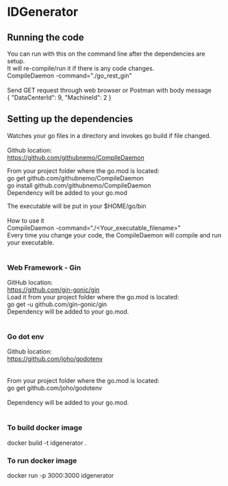 # IDGenerator


## Running the code
You can run with this on the command line after the dependencies are setup.<br/>
It will re-compile/run it if there is any code changes.<br/>
CompileDaemon -command="./go_rest_gin"<br/>
<br/>
Send GET request through web browser or Postman with body message<br/>
{
    "DataCenterId": 9,
    "MachineId": 2
}
## Setting up the dependencies
Watches your go files in a directory and invokes go build if file changed.<br/>  
Github location:<br/>
https://github.com/githubnemo/CompileDaemon<br/>
  
From your project folder where the go.mod is located:<br/>
go get github.com/githubnemo/CompileDaemon<br/>
go install github.com/githubnemo/CompileDaemon<br/>
Dependency will be added to your go.mod<br/>

The executable will be put in your $HOME/go/bin<br/>
<br/>
How to use it<br/>
CompileDaemon -command=“./<Your_executable_filename>”<br/>
Every time you change your code, the CompileDaemon will compile and run your executable.<br/> 
<br/>
### Web Framework - Gin
GitHub location:<br/>
https://github.com/gin-gonic/gin<br/>
Load it from your project folder where the go.mod is located:<br/>
go get -u github.com/gin-gonic/gin<br/>
Dependency will be added to your go.mod.<br/>
<br/>
### Go dot env
Github location:<br/>
https://github.com/joho/godotenv<br/>
<br/>
<br/>
From your project folder where the go.mod is located:<br/> 
go get github.com/joho/godotenv<br/>
<br/>
Dependency will be added to your go.mod.<br/>
<br/>

### To build docker image
docker build -t idgenerator .

### To run docker image
docker run -p 3000:3000 idgenerator